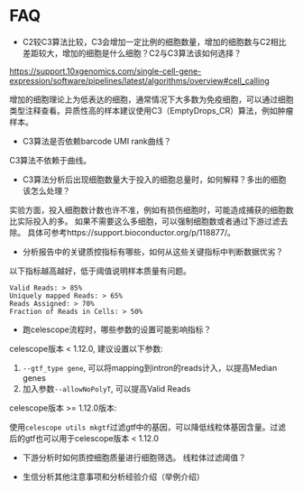 # FAQ

- C2较C3算法比较，C3会增加一定比例的细胞数量，增加的细胞数与C2相比差距较大，增加的细胞是什么细胞？C2与C3算法该如何选择？

https://support.10xgenomics.com/single-cell-gene-expression/software/pipelines/latest/algorithms/overview#cell_calling

增加的细胞理论上为低表达的细胞，通常情况下大多数为免疫细胞，可以通过细胞类型注释查看。异质性高的样本建议使用C3（EmptyDrops_CR）算法，例如肿瘤样本。

- C3算法是否依赖barcode UMI rank曲线？	

C3算法不依赖于曲线。

- C3算法分析后出现细胞数量大于投入的细胞总量时，如何解释？多出的细胞该怎么处理？	

实验方面，投入细胞数计数也许不准，例如有损伤细胞时，可能造成捕获的细胞数比实际投入的多。  如果不需要这么多细胞，可以强制细胞数或者通过下游过滤去除。
具体可参考https://support.bioconductor.org/p/118877/。

- 分析报告中的关键质控指标有哪些，如何从这些关键指标中判断数据优劣？

以下指标越高越好，低于阈值说明样本质量有问题。
```
Valid Reads: > 85%
Uniquely mapped Reads: > 65%
Reads Assigned: > 70%
Fraction of Reads in Cells: > 50%
```

- 跑celescope流程时，哪些参数的设置可能影响指标？

celescope版本 < 1.12.0, 建议设置以下参数:

1. `--gtf_type gene`, 可以将mapping到intron的reads计入，以提高Median genes
2. 加入参数`--allowNoPolyT`, 可以提高Valid Reads


celescope版本 >= 1.12.0版本:

使用`celescope utils mkgtf`过滤gtf中的基因，可以降低线粒体基因含量。过滤后的gtf也可以用于celescope版本 < 1.12.0



- 下游分析时如何质控细胞质量进行细胞筛选。
线粒体过滤阈值？

- 生信分析其他注意事项和分析经验介绍（举例介绍）